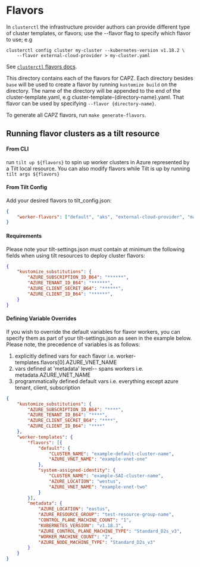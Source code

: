 # Flavors

In `clusterctl` the infrastructure provider authors can provide different type of cluster templates, 
or flavors; use the --flavor flag to specify which flavor to use; e.g
```shell
clusterctl config cluster my-cluster --kubernetes-version v1.18.2 \
    --flavor external-cloud-provider > my-cluster.yaml
```
See [`clusterctl` flavors docs](https://cluster-api.sigs.k8s.io/clusterctl/commands/config-cluster.html#flavors).

This directory contains each of the flavors for CAPZ. Each directory besides `base` will be used to
create a flavor by running `kustomize build` on the directory. The name of the directory will be
appended to the end of the cluster-template.yaml, e.g cluster-template-{directory-name}.yaml. That
flavor can be used by specifying `--flavor {directory-name}`.

To generate all CAPZ flavors, run `make generate-flavors`.


## Running flavor clusters as a tilt resource

#### From CLI
run ```tilt up ${flavors}``` to spin up worker clusters in Azure represented by a Tilt local resource.  You can also modify flavors while Tilt is up by running ```tilt args ${flavors}```

#### From Tilt Config
Add your desired flavors to tilt_config.json:
```json
{
    "worker-flavors": ["default", "aks", "external-cloud-provider", "machinepool", "system-assigned-identity", "user-assigned-identity"]
}
```

#### Requirements
Please note your tilt-settings.json must contain at minimum the following fields when using tilt resources to deploy cluster flavors:
```json
{
    "kustomize_substitutions": {
        "AZURE_SUBSCRIPTION_ID_B64": "******",
        "AZURE_TENANT_ID_B64": "******",
        "AZURE_CLIENT_SECRET_B64": "******",
        "AZURE_CLIENT_ID_B64": "******",
    }
}
```

#### Defining Variable Overrides
If you wish to override the default variables for flavor workers, you can specify them as part of your tilt-settings.json as seen in the example below.  Please note, the precedence of variables is as follows:

1. explicitly defined vars for each flavor i.e. worker-templates.flavors[0].AZURE_VNET_NAME
2. vars defined at 'metadata' level-- spans workers i.e. metadata.AZURE_VNET_NAME
3. programmatically defined default vars i.e. everything except azure tenant, client, subscription


```json
{
    "kustomize_substitutions": {
        "AZURE_SUBSCRIPTION_ID_B64": "****",
        "AZURE_TENANT_ID_B64": "****",
        "AZURE_CLIENT_SECRET_B64": "****",
        "AZURE_CLIENT_ID_B64": "****"
    },
    "worker-templates": {
        "flavors": [{
            "default": {
                "CLUSTER_NAME": "example-default-cluster-name",
                "AZURE_VNET_NAME": "example-vnet-one"
            },
            "system-assigned-identity": {
                "CLUSTER_NAME": "example-SAI-cluster-name",
                "AZURE_LOCATION": "westus",
                "AZURE_VNET_NAME": "example-vnet-two"
            }
        }],
        "metadata": {
            "AZURE_LOCATION": "eastus",
            "AZURE_RESOURCE_GROUP": "test-resource-group-name",
            "CONTROL_PLANE_MACHINE_COUNT": "1",
            "KUBERNETES_VERSION": "v1.18.3",
            "AZURE_CONTROL_PLANE_MACHINE_TYPE": "Standard_D2s_v3",
            "WORKER_MACHINE_COUNT": "2",
            "AZURE_NODE_MACHINE_TYPE": "Standard_D2s_v3"
        }
    }
}
```
